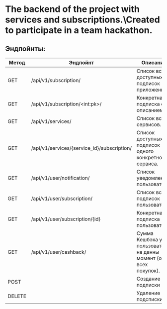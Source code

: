 # The backend of the project with services and subscriptions.\Created to participate in a team hackathon.

## Эндпойнты:

| Метод  | Эндпойнт                                    | Описание                                                        |
|--------|---------------------------------------------|-----------------------------------------------------------------|
| GET    | /api/v1/subscription/                       | Список всех доступных подписок приложения.                      |
| GET    | /api/v1/subscription/\<int:pk\>/            | Конкретная подписка с описанием.                                |
| GET    | /api/v1/services/                           | Список всех сервисов.                                           |
| GET    | /api/v1/services/{service_id}/subscription/ | Список доступных подписок одного конкретного сервиса.           |
| GET    | /api/v1/user/notification/                  | Список уведомлений пользователя.                                |
| GET    | /api/v1/user/subscription/                  | Список всех подписок пользователя.                              |
| GET    | /api/v1/user/subscription/{id}              | Конкретная подписка пользователя.                               |
| GET    | /api/v1/user/cashback/                      | Сумма Кешбэка у пользователя на данны момент (от всех покупок). |
| POST   |                                             | Создание подписки                                               |
| DELETE |                                             | Удаление подсписки                                              |